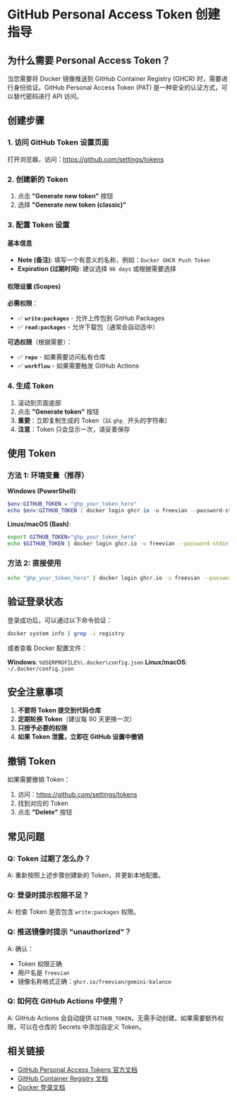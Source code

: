# GitHub Personal Access Token 创建指导

## 为什么需要 Personal Access Token？

当您需要将 Docker 镜像推送到 GitHub Container Registry (GHCR) 时，需要进行身份验证。GitHub Personal Access Token (PAT) 是一种安全的认证方式，可以替代密码进行 API 访问。

## 创建步骤

### 1. 访问 GitHub Token 设置页面

打开浏览器，访问：https://github.com/settings/tokens

### 2. 创建新的 Token

1. 点击 **"Generate new token"** 按钮
2. 选择 **"Generate new token (classic)"**

### 3. 配置 Token 设置

#### 基本信息
- **Note (备注)**: 填写一个有意义的名称，例如：`Docker GHCR Push Token`
- **Expiration (过期时间)**: 建议选择 `90 days` 或根据需要选择

#### 权限设置 (Scopes)

**必需权限**：
- ✅ **`write:packages`** - 允许上传包到 GitHub Packages
- ✅ **`read:packages`** - 允许下载包（通常会自动选中）

**可选权限**（根据需要）：
- ✅ **`repo`** - 如果需要访问私有仓库
- ✅ **`workflow`** - 如果需要触发 GitHub Actions

### 4. 生成 Token

1. 滚动到页面底部
2. 点击 **"Generate token"** 按钮
3. **重要**：立即复制生成的 Token（以 `ghp_` 开头的字符串）
4. **注意**：Token 只会显示一次，请妥善保存

## 使用 Token

### 方法 1: 环境变量（推荐）

**Windows (PowerShell)**:
```powershell
$env:GITHUB_TOKEN = "ghp_your_token_here"
echo $env:GITHUB_TOKEN | docker login ghcr.io -u freevian --password-stdin
```

**Linux/macOS (Bash)**:
```bash
export GITHUB_TOKEN="ghp_your_token_here"
echo $GITHUB_TOKEN | docker login ghcr.io -u freevian --password-stdin
```

### 方法 2: 直接使用

```bash
echo "ghp_your_token_here" | docker login ghcr.io -u freevian --password-stdin
```

## 验证登录状态

登录成功后，可以通过以下命令验证：

```bash
docker system info | grep -i registry
```

或者查看 Docker 配置文件：

**Windows**: `%USERPROFILE%\.docker\config.json`
**Linux/macOS**: `~/.docker/config.json`

## 安全注意事项

1. **不要将 Token 提交到代码仓库**
2. **定期轮换 Token**（建议每 90 天更换一次）
3. **只授予必要的权限**
4. **如果 Token 泄露，立即在 GitHub 设置中撤销**

## 撤销 Token

如果需要撤销 Token：

1. 访问：https://github.com/settings/tokens
2. 找到对应的 Token
3. 点击 **"Delete"** 按钮

## 常见问题

### Q: Token 过期了怎么办？
A: 重新按照上述步骤创建新的 Token，并更新本地配置。

### Q: 登录时提示权限不足？
A: 检查 Token 是否包含 `write:packages` 权限。

### Q: 推送镜像时提示 "unauthorized"？
A: 确认：
   - Token 权限正确
   - 用户名是 `freevian`
   - 镜像名称格式正确：`ghcr.io/freevian/gemini-balance`

### Q: 如何在 GitHub Actions 中使用？
A: GitHub Actions 会自动提供 `GITHUB_TOKEN`，无需手动创建。如果需要额外权限，可以在仓库的 Secrets 中添加自定义 Token。

## 相关链接

- [GitHub Personal Access Tokens 官方文档](https://docs.github.com/en/authentication/keeping-your-account-and-data-secure/creating-a-personal-access-token)
- [GitHub Container Registry 文档](https://docs.github.com/en/packages/working-with-a-github-packages-registry/working-with-the-container-registry)
- [Docker 登录文档](https://docs.docker.com/engine/reference/commandline/login/)
